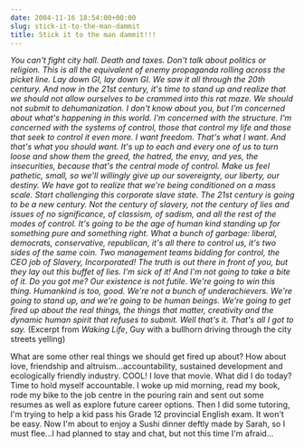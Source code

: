 ```yaml
---
date: 2004-11-16 18:54:00+00:00
slug: stick-it-to-the-man-dammit
title: Stick it to the man dammit!!!
---
```


_You can't fight city hall. Death and taxes. Don't talk about politics or religion. This is all the equivalent of enemy propaganda rolling across the picket line. Lay down GI, lay down GI. We saw it all through the 20th century. And now in the 21st century, it's time to stand up and realize that we should not allow ourselves to be crammed into this rat maze. We should not submit to dehumanization. I don't know about you, but I'm concerned about what's happening in this world. I'm concerned with the structure. I'm concerned with the systems of control, those that control my life and those that seek to control it even more. I want freedom. That's what I want. And that's what you should want. It's up to each and every one of us to turn loose and show them the greed, the hatred, the envy, and yes, the insecurities, because that's the central mode of control. Make us feel pathetic, small, so we'll willingly give up our sovereignty, our liberty, our destiny. We have got to realize that we're being conditioned on a mass scale. Start challenging this corporate slave state. The 21st century is going to be a new century. Not the century of slavery, not the century of lies and issues of no significance, of classism, of sadism, and all the rest of the modes of control. It's going to be the age of human kind standing up for something pure and something right. What a bunch of garbage: liberal, democrats, conservative, republican, it's all there to control us, it's two sides of the same coin. Two management teams bidding for control, the CEO job of Slavery, Incorporated! The truth is out there in front of you, but they lay out this buffet of lies. I'm sick of it! And I'm not going to take a bite of it. Do you got me? Our existence is not futile. We're going to win this thing. Humankind is too, good. We're not a bunch of underachievers. We're going to stand up, and we're going to be human beings. We're going to get fired up about the real things, the things that matter, creativity and the dynamic human spirit that refuses to submit. Well that's it. That's all I got to say._ (Excerpt from _Waking Life_, Guy with a bullhorn driving through the city streets yelling) 

What are some other real things we should get fired up about? How about love, friendship and altruism...accountability, sustained development and ecologically friendly industry. COOL! I love that movie. What did I do today? Time to hold myself accountable. I woke up mid morning, read my book, rode my bike to the job centre in the pouring rain and sent out some resumes as well as explore future career options. Then I did some tutoring, I'm trying to help a kid pass his Grade 12 provincial English exam. It won't be easy. Now I'm about to enjoy a Sushi dinner deftly made by Sarah, so I must flee...I had planned to stay and chat, but not this time I'm afraid...
